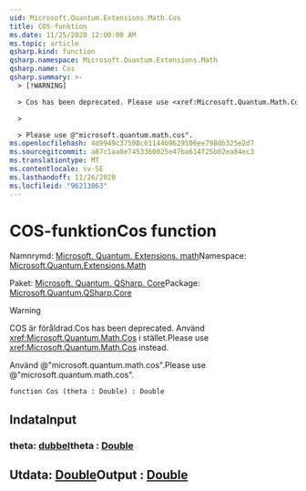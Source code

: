 ```yaml
---
uid: Microsoft.Quantum.Extensions.Math.Cos
title: COS-funktion
ms.date: 11/25/2020 12:00:00 AM
ms.topic: article
qsharp.kind: function
qsharp.namespace: Microsoft.Quantum.Extensions.Math
qsharp.name: Cos
qsharp.summary: >-
  > [!WARNING]

  > Cos has been deprecated. Please use <xref:Microsoft.Quantum.Math.Cos> instead.

  >

  > Please use @"microsoft.quantum.math.cos".
ms.openlocfilehash: 4d9949c37508c6114469629506ee798db325e2d7
ms.sourcegitcommit: a87c1aa8e7453360025e47ba614f25b02ea84ec3
ms.translationtype: MT
ms.contentlocale: sv-SE
ms.lasthandoff: 11/26/2020
ms.locfileid: "96213063"
---
```

# <a name="cos-function"></a><span data-ttu-id="77530-102">COS-funktion</span><span class="sxs-lookup"><span data-stu-id="77530-102">Cos function</span></span>

<span data-ttu-id="77530-103">Namnrymd: [Microsoft. Quantum. Extensions. math](xref:Microsoft.Quantum.Extensions.Math)</span><span class="sxs-lookup"><span data-stu-id="77530-103">Namespace: [Microsoft.Quantum.Extensions.Math](xref:Microsoft.Quantum.Extensions.Math)</span></span>

<span data-ttu-id="77530-104">Paket: [Microsoft. Quantum. QSharp. Core](https://nuget.org/packages/Microsoft.Quantum.QSharp.Core)</span><span class="sxs-lookup"><span data-stu-id="77530-104">Package: [Microsoft.Quantum.QSharp.Core](https://nuget.org/packages/Microsoft.Quantum.QSharp.Core)</span></span>


> [!WARNING]
> <span data-ttu-id="77530-105">COS är föråldrad.</span><span class="sxs-lookup"><span data-stu-id="77530-105">Cos has been deprecated.</span></span> <span data-ttu-id="77530-106">Använd <xref:Microsoft.Quantum.Math.Cos> i stället.</span><span class="sxs-lookup"><span data-stu-id="77530-106">Please use <xref:Microsoft.Quantum.Math.Cos> instead.</span></span>
>
> <span data-ttu-id="77530-107">Använd @"microsoft.quantum.math.cos".</span><span class="sxs-lookup"><span data-stu-id="77530-107">Please use @"microsoft.quantum.math.cos".</span></span>



```qsharp
function Cos (theta : Double) : Double
```


## <a name="input"></a><span data-ttu-id="77530-108">Indata</span><span class="sxs-lookup"><span data-stu-id="77530-108">Input</span></span>

### <a name="theta--double"></a><span data-ttu-id="77530-109">theta: [dubbel](xref:microsoft.quantum.lang-ref.double)</span><span class="sxs-lookup"><span data-stu-id="77530-109">theta : [Double](xref:microsoft.quantum.lang-ref.double)</span></span>





## <a name="output--double"></a><span data-ttu-id="77530-110">Utdata: [Double](xref:microsoft.quantum.lang-ref.double)</span><span class="sxs-lookup"><span data-stu-id="77530-110">Output : [Double](xref:microsoft.quantum.lang-ref.double)</span></span>

